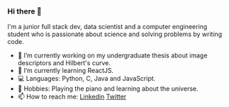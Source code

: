 ### Hi there 👋

I'm a junior full stack dev, data scientist and a computer engineering student who is passionate about science and solving problems by writing code.

- 🔭 I’m currently working on my undergraduate thesis about image descriptors and Hilbert's curve.
- 🌱 I’m currently learning ReactJS.
- 💻 Languages: Python, C, Java and JavaScript.
- 🌌 Hobbies: Playing the piano and learning about the universe.
- 📫 How to reach me: [Linkedin](https://www.linkedin.com/in/mariliafernandez/) [Twitter](https://twitter.com/marilia_fz)

